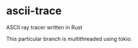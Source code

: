 # ascii-trace
ASCII ray tracer written in Rust

This particular branch is multithreaded using tokio.
